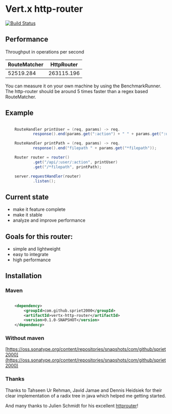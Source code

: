 # Vert.x http-router

[![Build Status](https://travis-ci.org/spriet2000/vertx-http-router.svg?branch=master)](https://travis-ci.org/spriet2000/vertx-http-router)

## Performance

Throughput in operations per second

RouteMatcher  | HttpRouter
------------- | -------------
52519.284     | 263115.196

You can measure it on your own machine by using the BenchmarkRunner. The http-router should be around 5 times faster than a regex based RouteMatcher.

## Example

```java

    RouteHandler printUser = (req, params) -> req.
            response().end(params.get(":action") + " " + params.get(":user"));

    RouteHandler printPath = (req, params) -> req.
            response().end("filepath " + params.get("*filepath"));

    Router router = router()
            .get("/api/:user/:action", printUser)
            .get("/*filepath", printPath);

    server.requestHandler(router)
            .listen();

```

## Current state

* make it feature complete
* make it stable
* analyze and improve performance

## Goals for this router:

* simple and lightweight
* easy to integrate
* high performance

## Installation

### Maven

```xml

    <dependency>
        <groupId>com.github.spriet2000</groupId>
        <artifactId>vertx-http-router</artifactId>
        <version>0.1.0-SNAPSHOT</version>
    </dependency>

```

### Without maven

[https://oss.sonatype.org/content/repositories/snapshots/com/github/spriet2000](https://oss.sonatype.org/content/repositories/snapshots/com/github/spriet2000)

### Thanks

Thanks to Tahseen Ur Rehman, Javid Jamae and Dennis Heidsiek for their clear implementation of a radix tree in java which helped me getting started.

And many thanks to Julien Schmidt for his excellent [httprouter](https://github.com/julienschmidt/httprouter)!